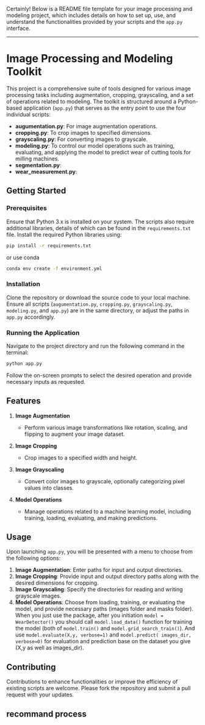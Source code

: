 Certainly! Below is a README file template for your image processing and modeling project, which includes details on how to set up, use, and understand the functionalities provided by your scripts and the `app.py` interface.

---

# Image Processing and Modeling Toolkit

This project is a comprehensive suite of tools designed for various image processing tasks including augmentation, cropping, grayscaling, and a set of operations related to modeling. The toolkit is structured around a Python-based application (`app.py`) that serves as the entry point to use the four individual scripts:

- **augumentation.py**: For image augmentation operations.
- **cropping.py**: To crop images to specified dimensions.
- **grayscaling.py**: For converting images to grayscale.
- **modeling.py**: To control our model operations such as training, evaluating, and applying the model to predict wear of cutting tools for milling machines.
- **segmentation.py**:
- **wear_measurement.py**:

## Getting Started

### Prerequisites

Ensure that Python 3.x is installed on your system. The scripts also require additional libraries, details of which can be found in the `requirements.txt` file. Install the required Python libraries using:

```bash
pip install -r requirements.txt
```

or use conda 

```bash
conda env create -f environment.yml
```

### Installation

Clone the repository or download the source code to your local machine. Ensure all scripts (`augumentation.py`, `cropping.py`, `grayscaling.py`, `modeling.py`, and `app.py`) are in the same directory, or adjust the paths in `app.py` accordingly.

### Running the Application

Navigate to the project directory and run the following command in the terminal:

```bash
python app.py
```

Follow the on-screen prompts to select the desired operation and provide necessary inputs as requested.

## Features

1. **Image Augmentation**
   - Perform various image transformations like rotation, scaling, and flipping to augment your image dataset.

2. **Image Cropping**
   - Crop images to a specified width and height.

3. **Image Grayscaling**
   - Convert color images to grayscale, optionally categorizing pixel values into classes.

4. **Model Operations**
   - Manage operations related to a machine learning model, including training, loading, evaluating, and making predictions.

## Usage

Upon launching `app.py`, you will be presented with a menu to choose from the following options:

1. **Image Augmentation**: Enter paths for input and output directories.
2. **Image Cropping**: Provide input and output directory paths along with the desired dimensions for cropping.
3. **Image Grayscaling**: Specify the directories for reading and writing grayscale images.
4. **Model Operations**: Choose from loading, training, or evaluating the model, and provide necessary paths (images folder and masks folder). When you just use the package, after you initiation ```model = WearDetector()``` you should call ```model.load_data()``` function for training the model (both of ```model.train()``` and ```model.grid_search_train()```). And use ```model.evaluate(X,y, verbose=1)``` and ```model.predict( images_dir, verbose=0)``` for evaluation and prediction base on the dataset you give (X,y as well as images_dir).

## Contributing

Contributions to enhance functionalities or improve the efficiency of existing scripts are welcome. Please fork the repository and submit a pull request with your updates.

## recommand process
